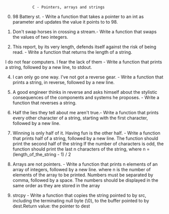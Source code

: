                 C - Pointers, arrays and strings

0. 98 Battery st. - Write a function that takes a pointer to an int as parameter and updates the value it points to to 98.

1. Don't swap horses in crossing a stream.- Write a function that swaps the values of two integers.

2. This report, by its very length, defends itself against the risk of being read. - Write a function that returns the length of a string.

I do not fear computers. I fear the lack of them - Write a function that prints a string, followed by a new line, to stdout.

4. I can only go one way. I've not got a reverse gear. - Write a function that prints a string, in reverse, followed by a new line.

5. A good engineer thinks in reverse and asks himself about the stylistic consequences of the components and systems he proposes. - Write a function that reverses a string.

6. Half the lies they tell about me aren't true.-  Write a function that prints every other character of a string, starting with the first character, followed by a new line.

7. Winning is only half of it. Having fun is the other half. - Write a function that prints half of a string, followed by a new line. The function should print the second half of the string
               If the number of characters is odd, the function should print the last n characters of the string, where n = (length_of_the_string - 1) / 2
               
8. Arrays are not pointers. - Write a function that prints n elements of an array of integers, followed by a new line. where n is the number of elements of the array to be printed. Numbers must be separated by comma, followed by a space. The numbers should be displayed in the same order as they are stored in the array

9. strcpy - Write a function that copies the string pointed to by src, including the terminating null byte (\0), to the buffer pointed to by dest.Return value: the pointer to dest
